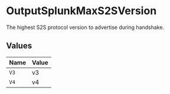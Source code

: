 # OutputSplunkMaxS2SVersion

The highest S2S protocol version to advertise during handshake.


## Values

| Name  | Value |
| ----- | ----- |
| `V3`  | v3    |
| `V4`  | v4    |